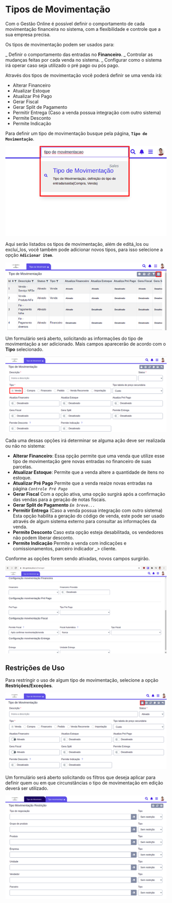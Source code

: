 # Tipos de Movimentação

Com o Gestão Online é possível definir o comportamento de cada movimentação financeira no sistema, com a flexibilidade e controle que a sua empresa precisa.

Os tipos de movimentação podem ser usados para:

_ Definir o comportamento das entradas no **Financeiro**.
_ Controlar as mudanças feitas por cada venda no sistema.
_ Configurar como o sistema irá operar caso seja utilizado o pré pago ou pós pago.

Através dos tipos de movimentação você poderá definir se uma venda irá:

* Alterar Financeiro
* Atualizar Estoque
* Atualizar Pré Pago
* Gerar Fiscal
* Gerar Split de Pagamento
* Permitir Entrega (Caso a venda possua integração com outro sistema)
* Permite Desconto
* Permite Indicação

Para definir um tipo de movimentação busque pela página, **`Tipo de Movimentação`**.

![](/ERP/assets/manuais_de_uso/tipos_de_movimentacao/1_movimentacao.png)

Aqui serão listados os tipos de movimentação, além de editá_los ou excluí_los, você também pode adicionar novos tipos, para isso selecione a opção **`Adicionar item`**.

![](/ERP/assets/manuais_de_uso/tipos_de_movimentacao/2_movimentacao.png)

Um formulário será aberto, solicitando as informações do tipo de movimentação a ser adicionado. Mais campos aparecerão de acordo com o **Tipo** selecionado.

![](/ERP/assets/manuais_de_uso/tipos_de_movimentacao/3_movimentacao.png)

Cada uma dessas opções irá determinar se alguma ação deve ser realizada ou não no sistema:

* **Alterar Financeiro**:
Essa opção permite que uma venda que utilize esse tipo de movimentação gere novas entradas no financeiro de suas parcelas.
* **Atualizar Estoque**:
Permite que a venda altere a quantidade de itens no estoque. 
* **Atualizar Pré Pago**
Permite que a venda reaize novas entradas na página *`Controle Pré Pago`*
* **Gerar Fiscal**
Com a opção ativa, uma opção surgirá após a confirmação das vendas para a geração de notas fiscais.
* **Gerar Split de Pagamento**
  *`Em breve...`*
* **Permitir Entrega** (Caso a venda possua integração com outro sistema)
Esta opção habilita a geração do código de venda, este pode ser usado através de algum sistema externo para consultar as informações da venda.
* **Permite Desconto**
Caso esta opção esteja desabilitada, os vendedores não podem liberar desconto.
* **Permite Indicação**
Permite a venda com indicações e comissionamentos, parceiro indicador _> cliente.

Conforme as opções forem sendo ativadas, novos campos surgirão.

![](/ERP/assets/manuais_de_uso/tipos_de_movimentacao/4_movimentacao.png)

## Restrições de Uso

Para restringir o uso de algum tipo de movimentação, selecione a opção **Restrições/Exceções**.

![](/ERP/assets/manuais_de_uso/tipos_de_movimentacao/5_movimentacao.png)

Um formulário será aberto solicitando os filtros que deseja aplicar para definir quem ou em que circunstâncias o tipo de movimentação em edição deverá ser utilizado.

![](/ERP/assets/manuais_de_uso/tipos_de_movimentacao/6_movimentacao.png)
